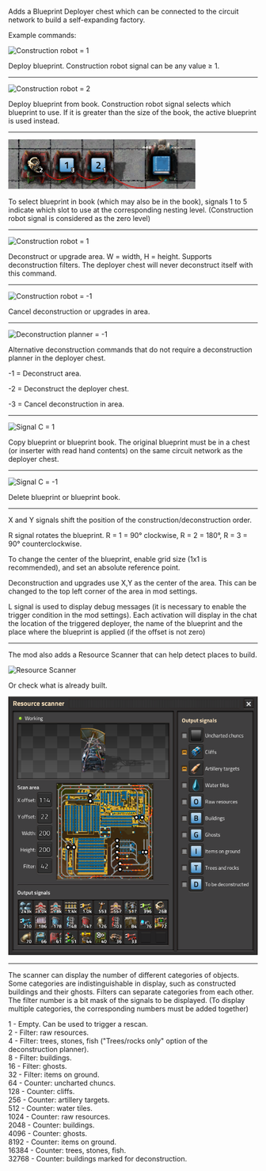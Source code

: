 Adds a Blueprint Deployer chest which can be connected to the circuit network to build a self-expanding factory.

Example commands:

![Construction robot = 1](docs/construction-robot_1.jpg)

Deploy blueprint. Construction robot signal can be any value ≥ 1.

---

![Construction robot = 2](docs/construction-robot_2.jpg)

Deploy blueprint from book. Construction robot signal selects which blueprint to use.  If it is greater than the size of the book, the active blueprint is used instead.

---

![Construction robot = 3](docs/nested_navigation.png)

To select blueprint in book (which may also be in the book), signals 1 to 5 indicate which slot to use at the corresponding nesting level. (Construction robot signal is considered as the zero level)

---

![Construction robot = 1](docs/construction-robot_3.jpg)

Deconstruct or upgrade area. W = width, H = height. Supports deconstruction filters. The deployer chest will never deconstruct itself with this command.

---

![Construction robot = -1](docs/construction-robot_-1.jpg)

Cancel deconstruction or upgrades in area.

---

![Deconstruction planner = -1](docs/deconstruction-planner.jpg)

Alternative deconstruction commands that do not require a deconstruction planner in the deployer chest.

-1 = Deconstruct area.

-2 = Deconstruct the deployer chest.

-3 = Cancel deconstruction in area.

---

![Signal C = 1](docs/signal-c-1.jpg)

Copy blueprint or blueprint book. The original blueprint must be in a chest (or inserter with read hand contents) on the same circuit network as the deployer chest.

---

![Signal C = -1](docs/signal-c-2.jpg)

Delete blueprint or blueprint book.

---

X and Y signals shift the position of the construction/deconstruction order.

R signal rotates the blueprint. R = 1 = 90° clockwise, R = 2 = 180°, R = 3 = 90° counterclockwise.

To change the center of the blueprint, enable grid size (1x1 is recommended), and set an absolute reference point.

Deconstruction and upgrades use X,Y as the center of the area. This can be changed to the top left corner of the area in mod settings.

L signal is used to display debug messages (it is necessary to enable the trigger condition in the mod settings).
Each activation will display in the chat the location of the triggered deployer, the name of the blueprint and the place where the blueprint is applied (if the offset is not zero)

---

The mod also adds a Resource Scanner that can help detect places to build.

![Resource Scanner](docs/scanner.png)

Or check what is already built.

![Resource Scanner2](docs/scanner-2.png)

---

The scanner can display the number of different categories of objects. Some categories are indistinguishable in display, such as constructed buildings and their ghosts. Filters can separate categories from each other. The filter number is a bit mask of the signals to be displayed. (To display multiple categories, the corresponding numbers must be added together)

1 - Empty. Can be used to trigger a rescan.\
2 - Filter: raw resources.\
4 - Filter: trees, stones, fish ("Trees/rocks only" option of the deconstruction planner).\
8 - Filter: buildings.\
16 - Filter: ghosts.\
32 - Filter: items on ground.\
64 - Counter: uncharted chuncs.\
128 - Counter: cliffs.\
256 - Counter: artillery targets.\
512 - Counter: water tiles.\
1024 - Counter: raw resources.\
2048 - Counter: buildings.\
4096 - Counter: ghosts.\
8192 - Counter: items on ground.\
16384 - Counter: trees, stones, fish.\
32768 - Counter: buildings marked for deconstruction.
